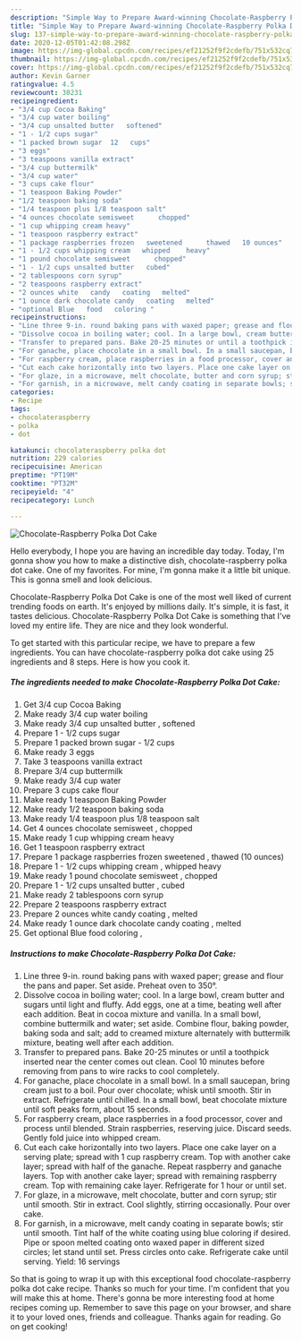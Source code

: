 ```yaml
---
description: "Simple Way to Prepare Award-winning Chocolate-Raspberry Polka Dot Cake"
title: "Simple Way to Prepare Award-winning Chocolate-Raspberry Polka Dot Cake"
slug: 137-simple-way-to-prepare-award-winning-chocolate-raspberry-polka-dot-cake
date: 2020-12-05T01:42:08.298Z
image: https://img-global.cpcdn.com/recipes/ef21252f9f2cdefb/751x532cq70/chocolate-raspberry-polka-dot-cake-recipe-main-photo.jpg
thumbnail: https://img-global.cpcdn.com/recipes/ef21252f9f2cdefb/751x532cq70/chocolate-raspberry-polka-dot-cake-recipe-main-photo.jpg
cover: https://img-global.cpcdn.com/recipes/ef21252f9f2cdefb/751x532cq70/chocolate-raspberry-polka-dot-cake-recipe-main-photo.jpg
author: Kevin Garner
ratingvalue: 4.5
reviewcount: 30231
recipeingredient:
- "3/4 cup Cocoa Baking"
- "3/4 cup water boiling"
- "3/4 cup unsalted butter   softened"
- "1 - 1/2 cups sugar"
- "1 packed brown sugar  12   cups"
- "3 eggs"
- "3 teaspoons vanilla extract"
- "3/4 cup buttermilk"
- "3/4 cup water"
- "3 cups cake flour"
- "1 teaspoon Baking Powder"
- "1/2 teaspoon baking soda"
- "1/4 teaspoon plus 1/8 teaspoon salt"
- "4 ounces chocolate semisweet      chopped"
- "1 cup whipping cream heavy"
- "1 teaspoon raspberry extract"
- "1 package raspberries frozen   sweetened      thawed   10 ounces"
- "1 - 1/2 cups whipping cream   whipped    heavy"
- "1 pound chocolate semisweet      chopped"
- "1 - 1/2 cups unsalted butter   cubed"
- "2 tablespoons corn syrup"
- "2 teaspoons raspberry extract"
- "2 ounces white   candy   coating   melted"
- "1 ounce dark chocolate candy   coating   melted"
- "optional Blue   food   coloring "
recipeinstructions:
- "Line three 9-in. round baking pans with waxed paper; grease and flour the pans and paper. Set aside. Preheat oven to 350°."
- "Dissolve cocoa in boiling water; cool. In a large bowl, cream butter and sugars until light and fluffy. Add eggs, one at a time, beating well after each addition. Beat in cocoa mixture and vanilla. In a small bowl, combine buttermilk and water; set aside. Combine flour, baking powder, baking soda and salt; add to creamed mixture alternately with buttermilk mixture, beating well after each addition."
- "Transfer to prepared pans. Bake 20-25 minutes or until a toothpick inserted near the center comes out clean. Cool 10 minutes before removing from pans to wire racks to cool completely."
- "For ganache, place chocolate in a small bowl. In a small saucepan, bring cream just to a boil. Pour over chocolate; whisk until smooth. Stir in extract. Refrigerate until chilled. In a small bowl, beat chocolate mixture until soft peaks form, about 15 seconds."
- "For raspberry cream, place raspberries in a food processor, cover and process until blended. Strain raspberries, reserving juice. Discard seeds. Gently fold juice into whipped cream."
- "Cut each cake horizontally into two layers. Place one cake layer on a serving plate; spread with 1 cup raspberry cream. Top with another cake layer; spread with half of the ganache. Repeat raspberry and ganache layers. Top with another cake layer; spread with remaining raspberry cream. Top with remaining cake layer. Refrigerate for 1 hour or until set."
- "For glaze, in a microwave, melt chocolate, butter and corn syrup; stir until smooth. Stir in extract. Cool slightly, stirring occasionally. Pour over cake."
- "For garnish, in a microwave, melt candy coating in separate bowls; stir until smooth. Tint half of the white coating using blue coloring if desired. Pipe or spoon melted coating onto waxed paper in different sized circles; let stand until set. Press circles onto cake. Refrigerate cake until serving. Yield: 16 servings"
categories:
- Recipe
tags:
- chocolateraspberry
- polka
- dot

katakunci: chocolateraspberry polka dot 
nutrition: 229 calories
recipecuisine: American
preptime: "PT19M"
cooktime: "PT32M"
recipeyield: "4"
recipecategory: Lunch

---
```



![Chocolate-Raspberry Polka Dot Cake](https://img-global.cpcdn.com/recipes/ef21252f9f2cdefb/751x532cq70/chocolate-raspberry-polka-dot-cake-recipe-main-photo.jpg)

Hello everybody, I hope you are having an incredible day today. Today, I'm gonna show you how to make a distinctive dish, chocolate-raspberry polka dot cake. One of my favorites. For mine, I'm gonna make it a little bit unique. This is gonna smell and look delicious.

Chocolate-Raspberry Polka Dot Cake is one of the most well liked of current trending foods on earth. It's enjoyed by millions daily. It's simple, it is fast, it tastes delicious. Chocolate-Raspberry Polka Dot Cake is something that I've loved my entire life. They are nice and they look wonderful.




To get started with this particular recipe, we have to prepare a few ingredients. You can have chocolate-raspberry polka dot cake using 25 ingredients and 8 steps. Here is how you cook it.

<!--inarticleads1-->

##### The ingredients needed to make Chocolate-Raspberry Polka Dot Cake:

1. Get 3/4 cup Cocoa Baking
1. Make ready 3/4 cup water boiling
1. Make ready 3/4 cup unsalted butter ,  softened
1. Prepare 1 - 1/2 cups sugar
1. Prepare 1 packed brown sugar - 1/2   cups
1. Make ready 3 eggs
1. Take 3 teaspoons vanilla extract
1. Prepare 3/4 cup buttermilk
1. Make ready 3/4 cup water
1. Prepare 3 cups cake flour
1. Make ready 1 teaspoon Baking Powder
1. Make ready 1/2 teaspoon baking soda
1. Make ready 1/4 teaspoon plus 1/8 teaspoon salt
1. Get 4 ounces chocolate semisweet    ,  chopped
1. Make ready 1 cup whipping cream heavy
1. Get 1 teaspoon raspberry extract
1. Prepare 1 package raspberries frozen   sweetened    ,  thawed   (10 ounces)
1. Prepare 1 - 1/2 cups whipping cream ,  whipped    heavy
1. Make ready 1 pound chocolate semisweet    ,  chopped
1. Prepare 1 - 1/2 cups unsalted butter ,  cubed
1. Make ready 2 tablespoons corn syrup
1. Prepare 2 teaspoons raspberry extract
1. Prepare 2 ounces white   candy   coating ,  melted
1. Make ready 1 ounce dark chocolate candy   coating ,  melted
1. Get optional Blue   food   coloring ,




<!--inarticleads2-->

##### Instructions to make Chocolate-Raspberry Polka Dot Cake:

1. Line three 9-in. round baking pans with waxed paper; grease and flour the pans and paper. Set aside. Preheat oven to 350°.
1. Dissolve cocoa in boiling water; cool. In a large bowl, cream butter and sugars until light and fluffy. Add eggs, one at a time, beating well after each addition. Beat in cocoa mixture and vanilla. In a small bowl, combine buttermilk and water; set aside. Combine flour, baking powder, baking soda and salt; add to creamed mixture alternately with buttermilk mixture, beating well after each addition.
1. Transfer to prepared pans. Bake 20-25 minutes or until a toothpick inserted near the center comes out clean. Cool 10 minutes before removing from pans to wire racks to cool completely.
1. For ganache, place chocolate in a small bowl. In a small saucepan, bring cream just to a boil. Pour over chocolate; whisk until smooth. Stir in extract. Refrigerate until chilled. In a small bowl, beat chocolate mixture until soft peaks form, about 15 seconds.
1. For raspberry cream, place raspberries in a food processor, cover and process until blended. Strain raspberries, reserving juice. Discard seeds. Gently fold juice into whipped cream.
1. Cut each cake horizontally into two layers. Place one cake layer on a serving plate; spread with 1 cup raspberry cream. Top with another cake layer; spread with half of the ganache. Repeat raspberry and ganache layers. Top with another cake layer; spread with remaining raspberry cream. Top with remaining cake layer. Refrigerate for 1 hour or until set.
1. For glaze, in a microwave, melt chocolate, butter and corn syrup; stir until smooth. Stir in extract. Cool slightly, stirring occasionally. Pour over cake.
1. For garnish, in a microwave, melt candy coating in separate bowls; stir until smooth. Tint half of the white coating using blue coloring if desired. Pipe or spoon melted coating onto waxed paper in different sized circles; let stand until set. Press circles onto cake. Refrigerate cake until serving. Yield: 16 servings




So that is going to wrap it up with this exceptional food chocolate-raspberry polka dot cake recipe. Thanks so much for your time. I'm confident that you will make this at home. There's gonna be more interesting food at home recipes coming up. Remember to save this page on your browser, and share it to your loved ones, friends and colleague. Thanks again for reading. Go on get cooking!
